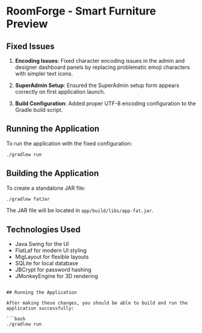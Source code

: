 # RoomForge - Smart Furniture Preview

## Fixed Issues

1. **Encoding Issues**: Fixed character encoding issues in the admin and designer dashboard panels by replacing problematic emoji characters with simpler text icons.

2. **SuperAdmin Setup**: Ensured the SuperAdmin setup form appears correctly on first application launch.

3. **Build Configuration**: Added proper UTF-8 encoding configuration to the Gradle build script.

## Running the Application

To run the application with the fixed configuration:

```bash
./gradlew run
```

## Building the Application

To create a standalone JAR file:

```bash
./gradlew fatJar
```

The JAR file will be located in `app/build/libs/app-fat.jar`.

## Technologies Used

- Java Swing for the UI
- FlatLaf for modern UI styling
- MigLayout for flexible layouts
- SQLite for local database
- JBCrypt for password hashing
- JMonkeyEngine for 3D rendering
```

## Running the Application

After making these changes, you should be able to build and run the application successfully:

```bash
./gradlew run